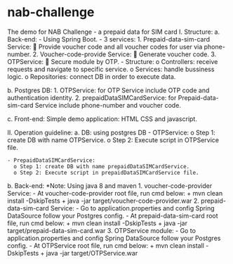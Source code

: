 # nab-challenge
The demo for NAB Challenge - a prepaid data for SIM card
I.	Structure:
  a.	Back-end: 
    -	Using Spring Boot.
    -	3 services:
      1.	Prepaid-data-sim-card Service:
        	Provide voucher code and all voucher codes for user via phone-number.
      2.	Voucher-code-provide Service:
        	Generate voucher code.
      3.	OTPService:
        	Secure module by OTP.
    -	Structure:
      o	Controllers: receive requests and navigate to specific service.
      o	Services: handle bussiness logic.
      o	Repositories: connect DB in order to execute data.
  
  b.	Postgres DB:
    1.	OTPService: for OTP Service include OTP code and authentication identity.
    2.	prepaidDataSIMCardService: for Prepaid-data-sim-card Service include phone-number and voucher code.
  
  c.	Front-end: Simple demo application: HTML CSS and javascript.

II.	Operation guideline:
  a.	DB: using postgres DB
    -	OTPService: 
      o	Step 1: create DB with name OTPService.
      o	Step 2: Execute script in OTPService file.
    
    - PrepaidDataSIMCardService:
      o	Step 1: create DB with name prepaidDataSIMCardService.
      o	Step 2: Execute script in prepaidDataSIMCardService file.

  b. Back-end: 
   *Note: Using java 8 and maven
    1. voucher-code-provider Service:
      - At voucher-code-provider root file, run cmd below:
        + mvn clean install -DskipTests
        + java -jar target/voucher-code-provider.war
    2. prepaid-data-sim-card Service:
      - Go to application.properties and config Spring DataSource follow your Postgres config.
      - At prepaid-data-sim-card root file, run cmd below:
        + mvn clean install -DskipTests
        + java -jar target/prepaid-data-sim-card.war
    3. OTPService module:
      - Go to application.properties and config Spring DataSource follow your Postgres config.
      - At OTPService root file, run cmd below:
        + mvn clean install -DskipTests
        + java -jar target/OTPService.war
    
